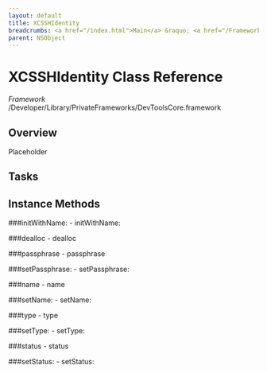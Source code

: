 ```yaml
---
layout: default
title: XCSSHIdentity
breadcrumbs: <a href="/index.html">Main</a> &raquo; <a href="/Frameworks.html">Framework</a> &raquo; <a href="/Frameworks/DevToolsCore.html">DevToolsCore</a> &raquo; XCSSHIdentity
parent: NSObject 
---
```

# XCSSHIdentity Class Reference

*Framework* /Developer/Library/PrivateFrameworks/DevToolsCore.framework

## Overview

Placeholder

## Tasks

## Instance Methods

<a name="-initWithName:"></a>
###initWithName:
    - initWithName:

<a name="-dealloc"></a>
###dealloc
    - dealloc

<a name="-passphrase"></a>
###passphrase
    - passphrase

<a name="-setPassphrase:"></a>
###setPassphrase:
    - setPassphrase:

<a name="-name"></a>
###name
    - name

<a name="-setName:"></a>
###setName:
    - setName:

<a name="-type"></a>
###type
    - type

<a name="-setType:"></a>
###setType:
    - setType:

<a name="-status"></a>
###status
    - status

<a name="-setStatus:"></a>
###setStatus:
    - setStatus:

